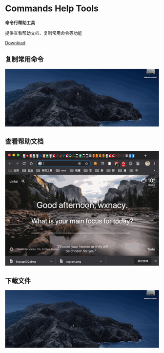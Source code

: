 # Commands Help Tools

**命令行帮助工具**

提供查看帮助文档、复制常用命令等功能

[Download](https://github.com/wxnacy/alfred-commands-workflow/releases/download/v2020.05.23/Commands.Help.Tools.alfredworkflow)

## 复制常用命令

![cmds](https://github.com/wxnacy/image/blob/master/blog/alfred-cp.gif)

## 查看帮助文档

![man](https://raw.githubusercontent.com/wxnacy/image/master/blog/man.gif)

## 下载文件

![dl](https://github.com/wxnacy/image/blob/master/blog/alfred-dl.gif)

